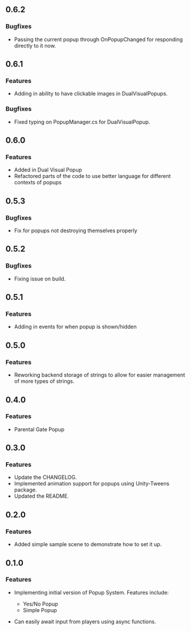 ## 0.6.2
### Bugfixes
* Passing the current popup through OnPopupChanged for responding directly to it now.

## 0.6.1
### Features
* Adding in ability to have clickable images in DualVisualPopups.

### Bugfixes
* Fixed typing on PopupManager.cs for DualVisualPopup.

## 0.6.0

### Features

* Added in Dual Visual Popup
* Refactored parts of the code to use better language for different contexts of popups

## 0.5.3

### Bugfixes

* Fix for popups not destroying themselves properly

## 0.5.2

### Bugfixes

* Fixing issue on build.

## 0.5.1

### Features

* Adding in events for when popup is shown/hidden

## 0.5.0

### Features

* Reworking backend storage of strings to allow for easier management of more types of strings.

## 0.4.0

### Features

* Parental Gate Popup

## 0.3.0

### Features

* Update the CHANGELOG.
* Implemented animation support for popups using Unity-Tweens package.
* Updated the README.

## 0.2.0

### Features

* Added simple sample scene to demonstrate how to set it up.

## 0.1.0

### Features

* Implementing initial version of Popup System. Features include:

  * Yes/No Popup
  * Simple Popup

* Can easily await input from players using async functions.

